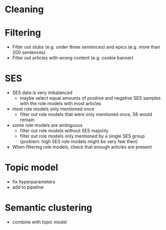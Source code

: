 # Cleaning


# Filtering
- Filter out stubs (e.g. under three sentences) and epics (e.g. more than 200 sentences)
- Filter out articles with wrong content (e.g. cookie banner)

# SES
- SES data is very imbalanced
    - maybe select equal amounts of positive and negative SES samples with the role models with most articles
- most role models only mentioned once
    - filter out role models that were only mentioned once, 58 would remain
- some role models are ambiguous
    - filter out role models without SES majority
    - filter out role models only mentioned by a single SES group (problem: high SES role models might be very few then)
- When filtering role models, check that enough articles are present

# Topic model
- fix hyperparameters
- add to pipeline

# Semantic clustering
- combine with topic model